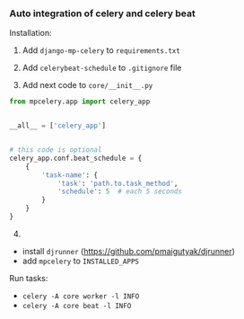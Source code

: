 
### Auto integration of celery and celery beat

Installation:

1)  Add `django-mp-celery` to `requirements.txt`
 

2) Add `celerybeat-schedule` to `.gitignore` file

 
3) Add next code to `core/__init__.py`

``` python
from mpcelery.app import celery_app


__all__ = ['celery_app']


# this code is optional 
celery_app.conf.beat_schedule = {
    {
        'task-name': {
            'task': 'path.to.task_method',
            'schedule': 5  # each 5 seconds
        }
    }
}
```

4) 
* install `djrunner` (https://github.com/pmaigutyak/djrunner)
* add `mpcelery` to `INSTALLED_APPS`

Run tasks:
* `celery -A core worker -l INFO`
* `celery -A core beat -l INFO`